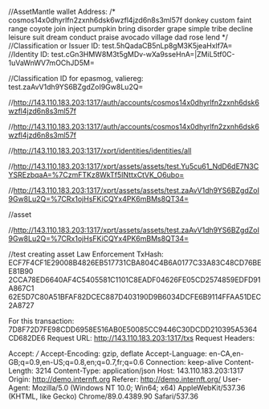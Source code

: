 //AssetMantle wallet Address: 
/*
cosmos14x0dhyrlfn2zxnh6dsk6wzfl4jzd6n8s3ml57f
donkey custom faint range coyote join inject pumpkin bring disorder grape simple tribe decline leisure suit dream conduct praise avocado village dad rose lend
*/
//Classification or Issuer ID: test.5hQadaCB5nLp8gM3K5jeaHxlf7A=
//Identity ID: test.cGn3HMW8M3t5gMDv-wXa9sseHnA=|ZMiL5tf0C-1uVaWnWV7mOChJD5M=

//Classification ID for epasmog, valiereg: test.zaAvV1dh9YS6BZgdZoI9Gw8Lu2Q=


//http://143.110.183.203:1317/auth/accounts/cosmos14x0dhyrlfn2zxnh6dsk6wzfl4jzd6n8s3ml57f

//http://143.110.183.203:1317/auth/accounts/cosmos14x0dhyrlfn2zxnh6dsk6wzfl4jzd6n8s3ml57f

//http://143.110.183.203:1317/xprt/identities/identities/all

//http://143.110.183.203:1317/xprt/assets/assets/test.Yu5cu61_NdD6dE7N3CYSREzbqaA=%7CzmFTKz8WkTf5INttxCtVK_O6ubo=

//http://143.110.183.203:1317/xprt/assets/assets/test.zaAvV1dh9YS6BZgdZoI9Gw8Lu2Q=%7CRx1ojHsFKiCQYx4PK6mBMs8QT34=

//asset

//http://143.110.183.203:1317/xprt/assets/assets/test.zaAvV1dh9YS6BZgdZoI9Gw8Lu2Q=%7CRx1ojHsFKiCQYx4PK6mBMs8QT34=

//test creating asset Law Enforcement
TxHash: 
ECF7F4CF1E29008B4826EB517731CBA804C4B6A0177C33A83C48CD76BEE81B90
2CCA78ED6640AF4C5405581C1101C8EADF04626FE05CD2574859EDFD91A867C1
62E5D7C80A51BFAF82DCEC887D403190D9B6034DCFE6B9114FFAA51DEC2A8727


For this transaction: 7D8F72D7FE98CDD6958E516AB0E50085CC9446C30DCDD210395A5364CD682DE6
Request URL: http://143.110.183.203:1317/txs
Request Headers: 

Accept: */*
Accept-Encoding: gzip, deflate
Accept-Language: en-CA,en-GB;q=0.9,en-US;q=0.8,en;q=0.7,fr;q=0.6
Connection: keep-alive
Content-Length: 3214
Content-Type: application/json
Host: 143.110.183.203:1317
Origin: http://demo.internft.org
Referer: http://demo.internft.org/
User-Agent: Mozilla/5.0 (Windows NT 10.0; Win64; x64) AppleWebKit/537.36 (KHTML, like Gecko) Chrome/89.0.4389.90 Safari/537.36
